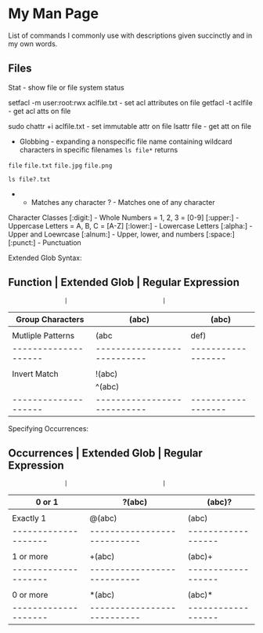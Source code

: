 # My Man Page
List of commands I commonly use with descriptions given succinctly and in my own words. 

## Files
Stat - show file or file system status

setfacl -m user:root:rwx aclfile.txt - set acl attributes on file
getfacl -t aclfile - get acl atts on file

sudo chattr +i aclfile.txt - set immutable attr on file
lsattr file - get att on file

* Globbing - expanding a nonspecific file name containing wildcard characters in specific filenames 
``` ls file* ```
returns 

``` file ```
``` file.txt ```
``` file.jpg ```
``` file.png ```


``` ls file?.txt ```
* - Matches any character
? - Matches one of any character

Character Classes
[:digit:] - Whole Numbers  = 1, 2, 3 = [0-9]
[:upper:] - Uppercase Letters = A, B, C = [A-Z]
[:lower:] - Lowercase Letters
[:alpha:] - Upper and Loewrcase
[:alnum:] - Upper, lower, and numbers
[:space:]
[:punct:] - Punctuation


Extended Glob Syntax: 

Function            | Extended Glob             | Regular Expression
--------------------------------------------------------------------
                    |                           |
Group Characters    | (abc)                     | (abc)
--------------------|---------------------------|-------------------
                    |                           |                   
Mutliple Patterns   | (abc|def)                 | (abc|def)
--------------------|---------------------------|------------------
                    |                           |
Invert Match        | !(abc)                    |
                    | ^(abc)                    |
--------------------|---------------------------|------------------



Specifying Occurrences: 

Occurrences         | Extended Glob             | Regular Expression
--------------------------------------------------------------------
                    |                           |
0 or 1              | ?(abc)                    | (abc)?
--------------------|---------------------------|-------------------
                    |                           |                   
Exactly 1           | @(abc)                    | (abc)
--------------------|---------------------------|------------------
                    |                           |
1 or more           | +(abc)                    | (abc)+
--------------------|---------------------------|------------------
                    |                           |
0 or more           | *(abc)                    | (abc)*
--------------------|---------------------------|------------------
